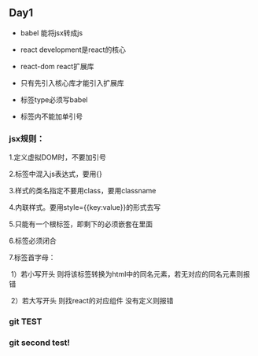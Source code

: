 ## Day1

* babel 能将jsx转成js

* react development是react的核心

* react-dom  react扩展库

* 只有先引入核心库才能引入扩展库

* 标签type必须写babel

* 标签内不能加单引号





### jsx规则：

1.定义虚拟DOM时，不要加引号

2.标签中混入js表达式，要用{}

3.样式的类名指定不要用class，要用classname

4.内联样式。要用style={{key:value}}的形式去写

5.只能有一个根标签，即剩下的必须嵌套在里面

6.标签必须闭合

7.标签首字母：

​										1）若小写开头 则将该标签转换为html中的同名元素，若无对应的同名元素则报错								

​										2）若大写开头 则找react的对应组件  没有定义则报错

### git TEST
### git second test!
